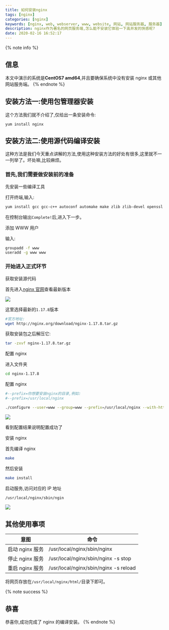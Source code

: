 ```yaml
---
title: 如何安装nginx
tags: [nginx]
categories: [nginx]
keywords: [nginx, web, webserver, www, website, 网站, 网站服务器, 服务器]
description: nginx作为著名的网页服务端,怎么能不安装它体验一下高并发的快感呢?
date: 2020-02-16 16:52:17
---
```


{% note info %}

## 信息

本文中演示的系统是**CentOS7 amd64**,并且要确保系统中没有安装 nginx 或其他网站服务端。
{% endnote %}

## 安装方法一:使用包管理器安装

这个方法我们就不介绍了,仅给出一条安装命令:

```
yum install nginx
```

## 安装方法二:使用源代码编译安装

这种方法是我们今天重点讲解的方法,使用这种安装方法的好处有很多,这里就不一一列举了。坏处嘛,比较麻烦。

### 首先,我们需要做安装前的准备

先安装一些编译工具

打开终端,输入:

```bash
yum install gcc gcc-c++ autoconf automake make zlib zlib-devel openssl openssl-devel pcre pcre-devel
```

在控制台输出`Complete!`后,进入下一步。

添加 WWW 用户

输入:

```bash
groupadd -f www
useradd -g www www
```

### 开始进入正式环节

获取安装源代码

首先进入[nginx 官网](http://nginx.org/en/download.html)查看最新版本

![](https://cdn.bmyjacks.io/img/20200309175844.png?x-oss-process=style/img)

这里选择最新的`1.17.8`版本

```bash
#官方地址:
wget http://nginx.org/download/nginx-1.17.8.tar.gz
```

获取安装包之后解压它:

```bash
tar -zxvf nginx-1.17.8.tar.gz
```

配置 nginx

进入文件夹

```bash
cd nginx-1.17.8
```

配置 nginx

```bash
#--prefix=你想要安装nginx的目录,例如:
#--prefix=/usr/local/nginx

./configure --user=www --group=www --prefix=/usr/local/nginx --with-http_stub_status_module --with-http_ssl_module --with-stream --with-http_gzip_static_module --with-http_sub_module
```

![](https://cdn.bmyjacks.io/img/20200309175912.png?x-oss-process=style/img)

看到配置结果说明配置成功了

安装 nginx

首先编译 nginx

```bash
make
```

然后安装

```bash
make install

```

启动服务,访问对应的 IP 地址

```bash
/usr/local/nginx/sbin/ngin
```

![](https://cdn.bmyjacks.io/img/20200309175943.png?x-oss-process=style/img)

## 其他使用事项

| 意图            | 命令                                  |
| --------------- | ------------------------------------- |
| 启动 nginx 服务 | /usr/local/nginx/sbin/nginx           |
| 停止 nginx 服务 | /usr/local/nginx/sbin/nginx -s stop   |
| 重启 nginx 服务 | /usr/local/nginx/sbin/nginx -s reload |

将网页存放在`/usr/local/nginx/html/`目录下即可。

{% note success %}

## 恭喜

恭喜你,成功完成了 nginx 的编译安装。
{% endnote %}
